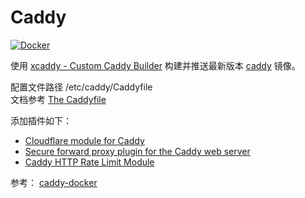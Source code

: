 # Caddy

[![Docker](https://img.shields.io/badge/docker-%230db7ed.svg?style=for-the-badge&logo=docker&logoColor=white)](https://hub.docker.com/r/fxtaoo/caddy)

使用 [xcaddy - Custom Caddy Builder](https://github.com/caddyserver/xcaddy) 构建并推送最新版本 [caddy](https://github.com/caddyserver/caddy) 镜像。

配置文件路径 /etc/caddy/Caddyfile  
文档参考 [The Caddyfile](https://caddyserver.com/docs/caddyfile)

添加插件如下：
+ [Cloudflare module for Caddy](https://github.com/caddy-dns/cloudflare)
+ [Secure forward proxy plugin for the Caddy web server](https://github.com/klzgrad/forwardproxy#secure-forward-proxy-plugin-for-the-caddy-web-server)
+ [Caddy HTTP Rate Limit Module](https://github.com/mholt/caddy-ratelimit)

参考：
[caddy-docker](https://github.com/caddyserver/caddy-docker/tree/master)
